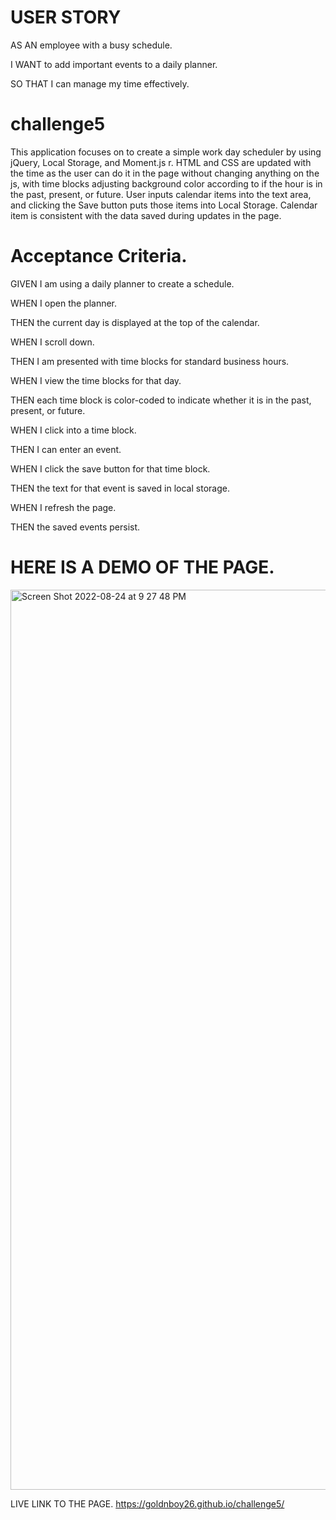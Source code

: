 # USER STORY

AS AN employee with a busy schedule.

I WANT to add important events to a daily planner.

SO THAT I can manage my time effectively.


# challenge5
This application focuses on to create a simple work day scheduler by using jQuery, Local Storage, and Moment.js r.
HTML and CSS are updated with the time as the user can do it in the page without changing anything on the js, with time blocks adjusting background color according to if the hour is in the past, present, or future.
User inputs calendar items into the text area, and clicking the Save button puts those items into Local Storage.
Calendar item is consistent with the data saved during updates in the page.

# Acceptance Criteria.
GIVEN I am using a daily planner to create a schedule.

WHEN I open the planner.

THEN the current day is displayed at the top of the calendar.

WHEN I scroll down.

THEN I am presented with time blocks for standard business hours.

WHEN I view the time blocks for that day.

THEN each time block is color-coded to indicate whether it is in the past, present, or future.

WHEN I click into a time block.

THEN I can enter an event.

WHEN I click the save button for that time block.

THEN the text for that event is saved in local storage.

WHEN I refresh the page.

THEN the saved events persist.

# HERE IS A DEMO OF THE PAGE.

<img width="1440" alt="Screen Shot 2022-08-24 at 9 27 48 PM" src="https://user-images.githubusercontent.com/106297412/186575248-1c13d5ac-5ca6-4932-a617-04cb2701c37c.png">

LIVE LINK TO THE PAGE. https://goldnboy26.github.io/challenge5/

